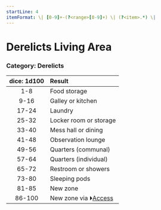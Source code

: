 ```yaml
---
startLine: 4
itemFormat: \| [0-9]+-(?<range>[0-9]+) \| (?<item>.*) \|
---
```

# Derelicts Living Area
### Category: Derelicts

| dice: 1d100 | Result |
|:----:|:-------|
| 1-8 | Food storage |
| 9-16 | Galley or kitchen |
| 17-24 | Laundry |
| 25-32 | Locker room or storage |
| 33-40 | Mess hall or dining |
| 41-48 | Observation lounge |
| 49-56 | Quarters (communal) |
| 57-64 | Quarters (individual) |
| 65-72 | Restroom or showers |
| 73-80 | Sleeping pods |
| 81-85 | New zone |
| 86-100 | New zone via ⏵[Access](Derelicts_Access_Area.md) |